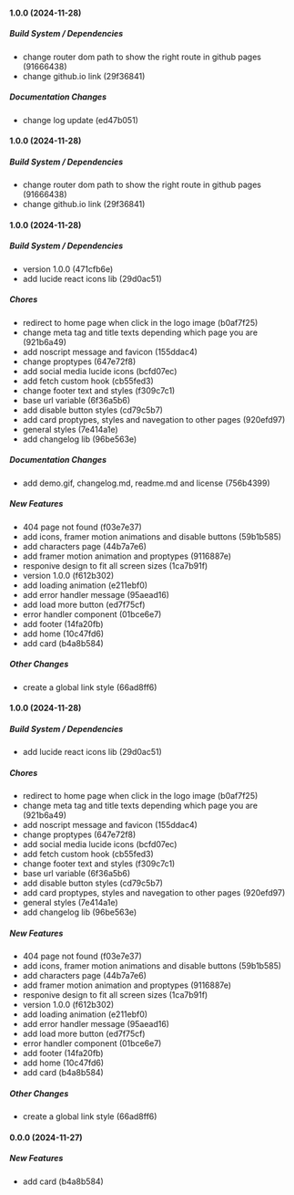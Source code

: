 #### 1.0.0 (2024-11-28)

##### Build System / Dependencies

*  change router dom path to show the right route in github pages (91666438)
*  change github.io link (29f36841)

##### Documentation Changes

*  change log update (ed47b051)

#### 1.0.0 (2024-11-28)

##### Build System / Dependencies

*  change router dom path to show the right route in github pages (91666438)
*  change github.io link (29f36841)

#### 1.0.0 (2024-11-28)

##### Build System / Dependencies

*  version 1.0.0 (471cfb6e)
*  add lucide react icons lib (29d0ac51)

##### Chores

*  redirect to home page when click in the logo image (b0af7f25)
*  change meta tag and title texts depending which page you are (921b6a49)
*  add noscript message and favicon (155ddac4)
*  change proptypes (647e72f8)
*  add social media lucide icons (bcfd07ec)
*  add fetch custom hook (cb55fed3)
*  change footer text and styles (f309c7c1)
*  base url variable (6f36a5b6)
*  add disable button styles (cd79c5b7)
*  add card proptypes, styles and navegation to other pages (920efd97)
*  general styles (7e414a1e)
*  add changelog lib (96be563e)

##### Documentation Changes

*  add demo.gif, changelog.md, readme.md and license (756b4399)

##### New Features

*  404 page not found (f03e7e37)
*  add icons, framer motion animations and disable buttons (59b1b585)
*  add characters page (44b7a7e6)
*  add framer motion animation and proptypes (9116887e)
*  responive design to fit all screen sizes (1ca7b91f)
*  version 1.0.0 (f612b302)
*  add loading animation (e211ebf0)
*  add error handler message (95aead16)
*  add load more button (ed7f75cf)
*  error handler component (01bce6e7)
*  add footer (14fa20fb)
*  add home (10c47fd6)
*  add card (b4a8b584)

##### Other Changes

*  create a global link style (66ad8ff6)

#### 1.0.0 (2024-11-28)

##### Build System / Dependencies

*  add lucide react icons lib (29d0ac51)

##### Chores

*  redirect to home page when click in the logo image (b0af7f25)
*  change meta tag and title texts depending which page you are (921b6a49)
*  add noscript message and favicon (155ddac4)
*  change proptypes (647e72f8)
*  add social media lucide icons (bcfd07ec)
*  add fetch custom hook (cb55fed3)
*  change footer text and styles (f309c7c1)
*  base url variable (6f36a5b6)
*  add disable button styles (cd79c5b7)
*  add card proptypes, styles and navegation to other pages (920efd97)
*  general styles (7e414a1e)
*  add changelog lib (96be563e)

##### New Features

*  404 page not found (f03e7e37)
*  add icons, framer motion animations and disable buttons (59b1b585)
*  add characters page (44b7a7e6)
*  add framer motion animation and proptypes (9116887e)
*  responive design to fit all screen sizes (1ca7b91f)
*  version 1.0.0 (f612b302)
*  add loading animation (e211ebf0)
*  add error handler message (95aead16)
*  add load more button (ed7f75cf)
*  error handler component (01bce6e7)
*  add footer (14fa20fb)
*  add home (10c47fd6)
*  add card (b4a8b584)

##### Other Changes

*  create a global link style (66ad8ff6)

#### 0.0.0 (2024-11-27)

##### New Features

*  add card (b4a8b584)

